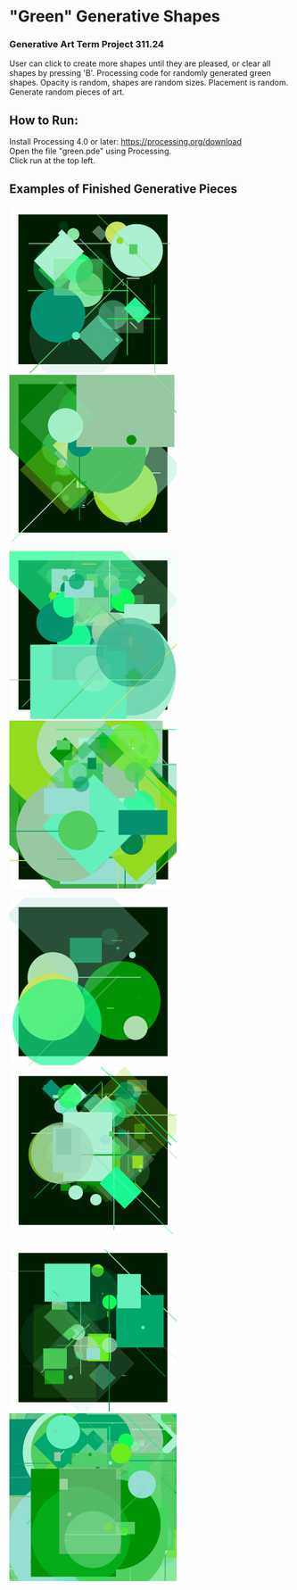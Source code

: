 # "Green" Generative Shapes
### Generative Art Term Project 311.24 
User can click to create more shapes until they are pleased, or clear all shapes by pressing 'B'.
Processing code for randomly generated green shapes.
Opacity is random, shapes are random sizes. Placement is random. Generate random pieces of art.

## How to Run:
Install Processing 4.0 or later: https://processing.org/download <br /> 
Open the file "green.pde" using Processing. <br /> 
Click run at the top left. <br /> 

## Examples of Finished Generative Pieces
<p float="left">
<img src = "ExampleScreenshots/green ex1.PNG" alt="Example 1" width = "300" />  
<img src = "ExampleScreenshots/green ex7.PNG" alt="Example 2" width = "300" />  
</p>
<p float="left">
<img src = "ExampleScreenshots/green ex2.PNG" alt="Example 3" width = "300" />  
<img src = "ExampleScreenshots/green ex6.PNG" alt="Example 4" width = "300" />  
</p>
<p float="left">
<img src = "ExampleScreenshots/green ex3.PNG" alt="Example 5" width = "300" />  
<img src = "ExampleScreenshots/green ex4.PNG" alt="Example 6" width = "300" />  
</p>
<p float="left">
<img src = "ExampleScreenshots/green ex8.PNG" alt="Example 7" width = "300" /> 
<img src = "ExampleScreenshots/green ex5.PNG" alt="Example 8" width = "300" />  
</p>
